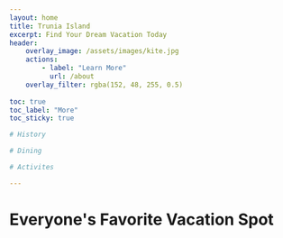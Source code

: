 ```yaml
---
layout: home
title: Trunia Island
excerpt: Find Your Dream Vacation Today
header:
    overlay_image: /assets/images/kite.jpg
    actions:
        - label: "Learn More"
          url: /about
    overlay_filter: rgba(152, 48, 255, 0.5)
 
toc: true
toc_label: "More"
toc_sticky: true

# History

# Dining

# Activites

---
```


# Everyone's Favorite Vacation Spot